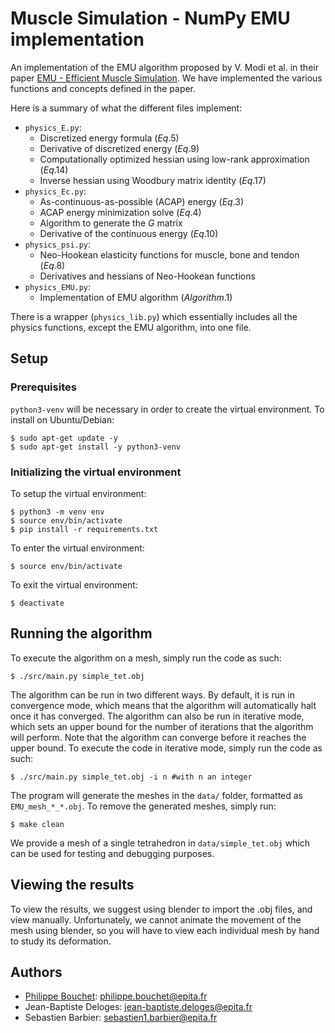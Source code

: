 # Muscle Simulation - NumPy EMU implementation 

An implementation of the EMU algorithm proposed by V. Modi et al. in their paper [EMU - Efficient Muscle Simulation](https://www.dgp.toronto.edu/projects/efficient-muscles/emu.pdf). We have implemented the various functions and concepts defined in the paper.

Here is a summary of what the different files implement:

- `physics_E.py`:
    - Discretized energy formula ($Eq.5$)
    - Derivative of discretized energy ($Eq.9$)
    - Computationally optimized hessian using low-rank approximation ($Eq.14$)
    - Inverse hessian using Woodbury matrix identity ($Eq.17$)
- `physics_Ec.py`:
    - As-continuous-as-possible (ACAP) energy ($Eq.3$)
    - ACAP energy minimization solve ($Eq.4$)
    - Algorithm to generate the $G$ matrix
    - Derivative of the continuous energy ($Eq.10$)
- `physics_psi.py`:
    - Neo-Hookean elasticity functions for muscle, bone and tendon ($Eq.8$)
    - Derivatives and hessians of Neo-Hookean functions
- `physics_EMU.py`:
    - Implementation of EMU algorithm ($Algorithm.1$)

There is a wrapper (`physics_lib.py`) which essentially includes all the physics functions, except the EMU algorithm, into one file. 

## Setup

### Prerequisites

`python3-venv` will be necessary in order to create the virtual environment. To install on Ubuntu/Debian:
```console
$ sudo apt-get update -y
$ sudo apt-get install -y python3-venv 
```

### Initializing the virtual environment

To setup the virtual environment:

```console
$ python3 -m venv env
$ source env/bin/activate
$ pip install -r requirements.txt
```

To enter the virtual environment:
```console
$ source env/bin/activate
```

To exit the virtual environment:
```
$ deactivate
```

## Running the algorithm

To execute the algorithm on a mesh, simply run the code as such:

```console
$ ./src/main.py simple_tet.obj
```

The algorithm can be run in two different ways. By default, it is run in convergence mode, which means that the algorithm will automatically halt once it has converged. The algorithm can also be run in iterative mode, which sets an upper bound for the number of iterations that the algorithm will perform. Note that the algorithm can converge before it reaches the upper bound.
To execute the code in iterative mode, simply run the code as such:

```console
$ ./src/main.py simple_tet.obj -i n #with n an integer
```

The program will generate the meshes in the `data/` folder, formatted as `EMU_mesh_*_*.obj`. To remove the generated meshes, simply run:

```console
$ make clean
```

We provide a mesh of a single tetrahedron in `data/simple_tet.obj` which can be used for testing and debugging purposes.

## Viewing the results

To view the results, we suggest using blender to import the .obj files, and view manually. Unfortunately, we cannot animate the movement of the mesh using blender, so you will have to view each individual mesh by hand to study its deformation.

## Authors
- [Philippe Bouchet](https://github.com/sudomane): philippe.bouchet@epita.fr
- Jean-Baptiste Deloges: jean-baptiste.deloges@epita.fr
- Sebastien Barbier: sebastien1.barbier@epita.fr